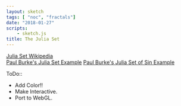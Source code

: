 ```yaml
---
layout: sketch
tags: [ "noc", "fractals"]
date: "2018-01-27"
scripts: 
    - sketch.js
title: The Julia Set
---
```


[Julia Set Wikipedia](https://en.wikipedia.org/wiki/Julia_set)   
[Paul Burke's Julia Set Example](http://paulbourke.net/fractals/juliaset/)
[Paul Burke's Julia Set of Sin Example](http://paulbourke.net/fractals/sinjulia/)

ToDo::   

* Add Color!!
* Make Interactive.
* Port to WebGL.